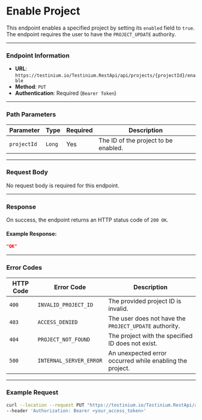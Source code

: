 # Enable Project

This endpoint enables a specified project by setting its `enabled` field to `true`. The endpoint requires the user to have the `PROJECT_UPDATE` authority.

***

### Endpoint Information

* **URL**: `https://testinium.io/Testinium.RestApi/api/projects/{projectId}/enable`
* **Method**: `PUT`
* **Authentication**: Required (`Bearer Token`)

***

### Path Parameters

| Parameter   | Type   | Required | Description                          |
| ----------- | ------ | -------- | ------------------------------------ |
| `projectId` | `Long` | Yes      | The ID of the project to be enabled. |

***

### Request Body

No request body is required for this endpoint.

***

### Response

On success, the endpoint returns an HTTP status code of `200 OK`.

#### Example Response:

```json
"OK"
```

***

### Error Codes

| HTTP Code | Error Code              | Description                                              |
| --------- | ----------------------- | -------------------------------------------------------- |
| `400`     | `INVALID_PROJECT_ID`    | The provided project ID is invalid.                      |
| `403`     | `ACCESS_DENIED`         | The user does not have the `PROJECT_UPDATE` authority.   |
| `404`     | `PROJECT_NOT_FOUND`     | The project with the specified ID does not exist.        |
| `500`     | `INTERNAL_SERVER_ERROR` | An unexpected error occurred while enabling the project. |

***

### Example Request

```bash
curl --location --request PUT "https://testinium.io/Testinium.RestApi/api/projects/{projectId}/enable" \
--header 'Authorization: Bearer <your_access_token>'
```
